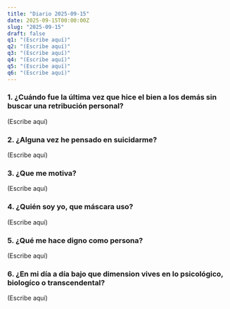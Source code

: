 ```yaml
---
title: "Diario 2025-09-15"
date: 2025-09-15T00:00:00Z
slug: "2025-09-15"
draft: false
q1: "(Escribe aquí)"
q2: "(Escribe aquí)"
q3: "(Escribe aquí)"
q4: "(Escribe aquí)"
q5: "(Escribe aquí)"
q6: "(Escribe aquí)"
---
```

### 1. ¿Cuándo fue la última vez que hice el bien a los demás sin buscar una retribución personal?
(Escribe aquí)

### 2. ¿Alguna vez he pensado en suicidarme?
(Escribe aquí)

### 3. ¿Que me motiva?
(Escribe aquí)

### 4. ¿Quién soy yo, que máscara uso?
(Escribe aquí)

### 5. ¿Qué me hace digno como persona?
(Escribe aquí)

### 6. ¿En mi día a día bajo que dimension vives en lo psicológico, biologíco o transcendental?
(Escribe aquí)